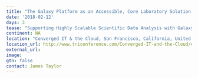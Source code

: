 ```yaml
---
title: "The Galaxy Platform as an Accessible, Core Laboratory Solution for Proteogenomic Analysis and Informatics"
date: '2018-02-12'
days: 3
tease: "Supporting Highly Scalable Scientific Data Analysis with Galaxy"
continent: NA
location: "Converged IT & the Cloud, San Francisco, California, United States"
location_url: http://www.triconference.com/Converged-IT-and-the-Cloud/#Day1
external_url: 
image: 
gtn: false
contact: James Taylor
---
```


